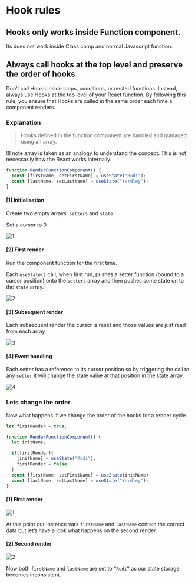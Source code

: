 # Hook rules

## Hooks only works inside Function component.

Its does not work inside Class comp and normal Javascript function.

## Always call hooks at the top level and preserve the order of hooks

Don’t call Hooks inside loops, conditions, or nested functions. Instead, always use Hooks at the top level of your React function. By following this rule, you ensure that Hooks are called in the same order each time a component renders.

### Explanation

> Hooks defined in the function component are handled and managed using an array.

!!! note
      array is taken as an analogy to understand the concept. This is not necessarily how the React works internally.

```js
function RenderFunctionComponent() {
  const [firstName, setFirstName] = useState("Rudi");
  const [lastName, setLastName] = useState("Yardley");
}
```

#### [1] Initialisation

Create two empty arrays: `setters` and `state`

Set a cursor to 0

![1](./assets/1_LAZDuAEm7nbcx0vWVKJJ2w.png)

#### [2] First render

Run the component function for the first time.

Each  `useState()`  call, when first run, pushes a setter function (bound to a cursor position) onto the  `setters`  array and then pushes some state on to the  `state`  array.

![2](./assets/1_8TpWnrL-Jqh7PymLWKXbWg.png)

#### [3] Subsequent render

Each subsequent render the cursor is reset and those values are just read from each array

![3](./assets/1_qtwvPWj-K3PkLQ6SzE2u8w.png)

#### [4] Event handling

Each setter has a reference to its cursor position so by triggering the call to any `setter` it will change the state value at that position in the state array.

![4](./assets/1_3L8YJnn5eV5ev1FuN6rKSQ.png)

### Lets change the order

Now what happens if we change the order of the hooks for a render cycle.

```js
let firstRender = true;

function RenderFunctionComponent() {
  let initName;

  if(firstRender){
    [initName] = useState("Rudi");
    firstRender = false;
  }
  const [firstName, setFirstName] = useState(initName);
  const [lastName, setLastName] = useState("Yardley");
}
```

#### [1] First render

![1](./assets/1_C4IA_Y7v6eoptZTBspRszQ.png)

At this point our instance vars `firstName` and `lastName` contain the correct data but let’s have a look what happens on the second render:

#### [2] Second render

![2](./assets/1_aK7jIm6oOeHJqgWnNXt8Ig.png)

Now both `firstName` and `lastName` are set to `“Rudi”` as our state storage becomes inconsistent.

